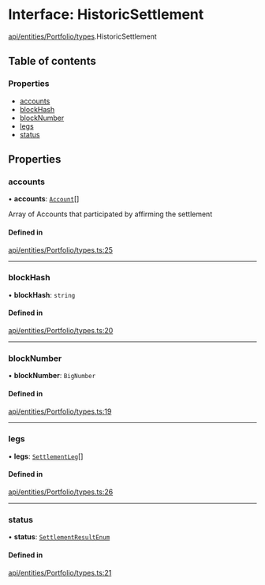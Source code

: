 # Interface: HistoricSettlement

[api/entities/Portfolio/types](../wiki/api.entities.Portfolio.types).HistoricSettlement

## Table of contents

### Properties

- [accounts](../wiki/api.entities.Portfolio.types.HistoricSettlement#accounts)
- [blockHash](../wiki/api.entities.Portfolio.types.HistoricSettlement#blockhash)
- [blockNumber](../wiki/api.entities.Portfolio.types.HistoricSettlement#blocknumber)
- [legs](../wiki/api.entities.Portfolio.types.HistoricSettlement#legs)
- [status](../wiki/api.entities.Portfolio.types.HistoricSettlement#status)

## Properties

### accounts

• **accounts**: [`Account`](../wiki/api.entities.Account.Account)[]

Array of Accounts that participated by affirming the settlement

#### Defined in

[api/entities/Portfolio/types.ts:25](https://github.com/PolymathNetwork/polymesh-sdk/blob/c6fe1be3/src/api/entities/Portfolio/types.ts#L25)

___

### blockHash

• **blockHash**: `string`

#### Defined in

[api/entities/Portfolio/types.ts:20](https://github.com/PolymathNetwork/polymesh-sdk/blob/c6fe1be3/src/api/entities/Portfolio/types.ts#L20)

___

### blockNumber

• **blockNumber**: `BigNumber`

#### Defined in

[api/entities/Portfolio/types.ts:19](https://github.com/PolymathNetwork/polymesh-sdk/blob/c6fe1be3/src/api/entities/Portfolio/types.ts#L19)

___

### legs

• **legs**: [`SettlementLeg`](../wiki/api.entities.Portfolio.types.SettlementLeg)[]

#### Defined in

[api/entities/Portfolio/types.ts:26](https://github.com/PolymathNetwork/polymesh-sdk/blob/c6fe1be3/src/api/entities/Portfolio/types.ts#L26)

___

### status

• **status**: [`SettlementResultEnum`](../wiki/types.SettlementResultEnum)

#### Defined in

[api/entities/Portfolio/types.ts:21](https://github.com/PolymathNetwork/polymesh-sdk/blob/c6fe1be3/src/api/entities/Portfolio/types.ts#L21)
